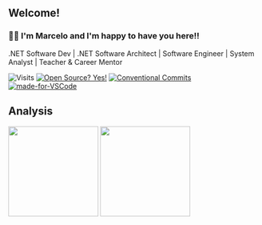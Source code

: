 ## Welcome!
### 👋😄 I'm Marcelo and I'm happy to have you here!!

.NET Software Dev | .NET Software Architect | Software Engineer | System Analyst | Teacher & Career Mentor

![Visits](https://visitor-badge.glitch.me/badge?page_id=MarceloNascimento)
[![Open Source? Yes!](https://badgen.net/badge/Open%20Source%20%3F/Yes%21/blue?icon=github)](https://github.com/MarceloNascimento/badges/)
[![Conventional Commits](https://img.shields.io/badge/Conventional%20Commits-1.0.0-%23FE5196?logo=conventionalcommits&logoColor=white)](https://conventionalcommits.org)
[![made-for-VSCode](https://img.shields.io/badge/Made%20for-VSCode-1f425f.svg)](https://code.visualstudio.com/)
## Analysis
<div>
  <img height="180em" src="https://github-readme-stats.vercel.app/api/top-langs/?username=MarceloNascimento&layout=compact&langs_count=6&theme=github_dark"/>
  <img height="180em" src="https://github-readme-stats.vercel.app/api?username=MarceloNascimento&show_icons=true&theme=github_dark&include_all_commits=true&count_private=true"/>    
</div>

<!--
**MarceloNascimento/MarceloNascimento** is a ✨ _special_ ✨ repository because its `README.md` (this file) appears on your GitHub profile.

Here are some ideas to get you started:

- 🔭 I’m currently working on ...
- 🌱 I’m currently learning ...
- 👯 I’m looking to collaborate on ...
- 🤔 I’m looking for help with ...
- 💬 Ask me about ...
- 📫 How to reach me: ...
- 😄 Pronouns: ...,
- ⚡ Fun fact: ...
-->
